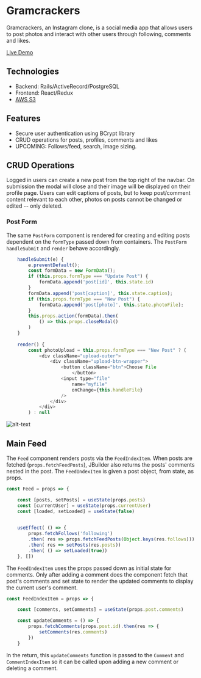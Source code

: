 # Gramcrackers

Gramcrackers, an Instagram clone, is a social media app that allows users to post photos and interact with other users through following, comments and likes. 

[Live Demo](https://gramcrackers.herokuapp.com/#/login)

## Technologies
* Backend: Rails/ActiveRecord/PostgreSQL
* Frontend: React/Redux
* [AWS S3](https://aws.amazon.com/)

## Features
* Secure user authentication using BCrypt library
* CRUD operations for posts, profiles, comments and likes
* UPCOMING: Follows/feed, search, image sizing.

## CRUD Operations
Logged in users can create a new post from the top right of the navbar. On submission the modal will close and their image will be displayed on their profile page. Users can edit captions of posts, but to keep post/comment content relevant to each other, photos on posts cannot be changed or edited -- only deleted.

### Post Form
The same `PostForm` component is rendered for creating and editing posts dependent on the `formType` passed down from containers. The `PostForm` `handleSubmit` and `render` behave accordingly. 

```js
    handleSubmit(e) {
        e.preventDefault();
        const formData = new FormData();
        if (this.props.formType === "Update Post") {
            formData.append('post[id]', this.state.id)
        }
        formData.append('post[caption]', this.state.caption);
        if (this.props.formType === "New Post") {
            formData.append('post[photo]', this.state.photoFile);
        }
        this.props.action(formData).then(
            () => this.props.closeModal()
        )
    }
    
    render() {
        const photoUpload = this.props.formType === "New Post" ? (
            <div className="upload-outer">
                <div className="upload-btn-wrapper">
                    <button className="btn">Choose File
                        </button>
                    <input type="file"
                        name="myfile"
                        onChange={this.handleFile}
                    />
                </div>
            </div>
        ) : null

```

![alt-text](https://github.com/rose-paul/aAFullstack/blob/master/public/post-gramcrackers.gif?raw=true)
## Main Feed
The `Feed` component renders posts via the `FeedIndexItem`. When posts are fetched (`props.fetchFeedPosts`), JBuilder also returns the posts' comments nested in the post. The `FeedIndexItem` is given a post object, from state, as props.
``` javascript 
const Feed = props => {

    const [posts, setPosts] = useState(props.posts)
    const [currentUser] = useState(props.currentUser)
    const [loaded, setLoaded] = useState(false)
    

    useEffect( () => {
        props.fetchFollows('following')
        .then( res => props.fetchFeedPosts(Object.keys(res.follows)))
        .then( res => setPosts(res.posts))
        .then( () => setLoaded(true))
    }, [])
```
The `FeedIndexItem` uses the props passed down as initial state for comments. Only after adding a comment does the component fetch that post's comments and set state to render the updated comments to display the current user's comment. 

``` javascript
const FeedIndexItem = props => {

    const [comments, setComments] = useState(props.post.comments)

    const updateComments = () => {
        props.fetchComments(props.post.id).then(res => {
            setComments(res.comments)
        })
    }
  ```
  
  In the return, this `updateComments` function is passed to the `Comment` and `CommentIndexItem` so it can be called upon adding a new comment or deleting a comment. 
  
  
